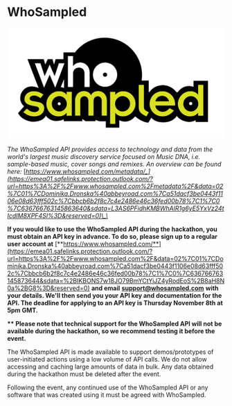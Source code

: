 # WhoSampled

![](../.gitbook/assets/whosampled_logo.png)



_The WhoSampled API provides access to technology and data from the world's largest music discovery service focused on Music DNA, i.e. sample-based music, cover songs and remixes. An overview can be found here:_ [_https://www.whosampled.com/metadata/_](https://emea01.safelinks.protection.outlook.com/?url=https%3A%2F%2Fwww.whosampled.com%2Fmetadata%2F&data=02%7C01%7CDominika.Dronska%40abbeyroad.com%7Ca51dacf3be0443f1106e08d63fff502c%7Cbbcb6b2f8c7c4e2486e46c36fed00b78%7C1%7C0%7C636766763145863640&sdata=L3AS6PFidhKMBWhAlR1g6yE5YxVz24tIcdIM8XPF4SI%3D&reserved=0)\_\_

**If you would like to use the WhoSampled API during the hackathon, you must obtain an API key in advance. To do so, please sign up to a regular user account at** [**https://www.whosampled.com/**](https://emea01.safelinks.protection.outlook.com/?url=https%3A%2F%2Fwww.whosampled.com%2F&data=02%7C01%7CDominika.Dronska%40abbeyroad.com%7Ca51dacf3be0443f1106e08d63fff502c%7Cbbcb6b2f8c7c4e2486e46c36fed00b78%7C1%7C0%7C636766763145873644&sdata=%2BIKBONS7w18JO79BmYCtYiJZ4yRodEoS%2B8aH8N0a%2BG8%3D&reserved=0) **and email** [**support@whosampled.com**](mailto:support@whosampled.com) **with your details. We'll then send you your API key and documentation for the API. The deadline for applying to an API key is Thursday November 8th at 5pm GMT.**

**\*\* Please note that technical support for the WhoSampled API will not be available during the hackathon, so we recommend testing it before the event.** 

The WhoSampled API is made available to support demos/prototypes of user-initiated actions using a low volume of API calls. We do not allow accessing and caching large amounts of data in bulk. Any data obtained during the hackathon must be deleted after the event.

Following the event, any continued use of the WhoSampled API or any software that was created using it must be agreed with WhoSampled.

